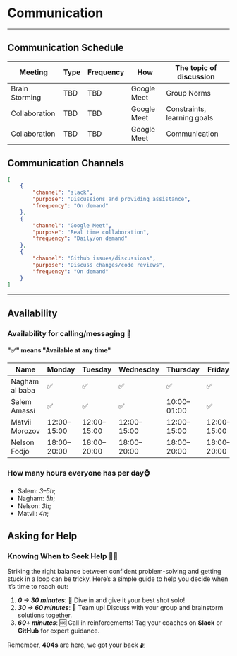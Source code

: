 <!--
    this template is for inspiration, feel free to change it however you like!

    Careful! be sure to protect your privacy when filling out this document
        everything you write here will be public
        so share only what you are comfortable sharing online
        you can share the rest in confidence with you group by another channel
-->

# Communication

______________________________________________________________________

## Communication Schedule

| Meeting | Type| Frequency| How| The topic of discussion|
|----------------|-----|----------------|---------------|-----|
| Brain Storming | TBD | TBD| Google Meet | Group Norms|
| Collaboration  | TBD | TBD| Google Meet | Constraints, learning goals|
| Collaboration  | TBD | TBD| Google Meet | Communication|

## Communication Channels

```json
[
    {
        "channel": "slack",
        "purpose": "Discussions and providing assistance",
        "frequency": "On demand"
    },
    {
        "channel": "Google Meet",
        "purpose": "Real time collaboration",
        "frequency": "Daily/on demand"
    },
    {
        "channel": "Github issues/discussions",
        "purpose": "Discuss changes/code reviews",
        "frequency": "On demand"
    }
]
```

______________________________________________________________________

## Availability

### Availability for calling/messaging 💬

#### "✅" means "Available at any time"

| Name| Monday| Tuesday| Wednesday | Thursday | Friday| Saturday| Sunday| Timezone|
|-------------|-------------|-------------|-------------|-------------|-------------|-------------|-------------|-------------|
| Nagham al baba| ✅ | ✅| ✅ | ✅ | ✅| ✅| ✅| After 4:00 EET   |
| Salem Amassi | ✅|✅|✅ | 10:00–01:00| ✅| 13:00–15:00 | Not available| EET (Palestine)|
| Matvii Morozov| 12:00–15:00|12:00–15:00| 12:00–15:00| 12:00–15:00| 12:00–15:00|✅|✅|GMT+2|
|Nelson Fodjo|18:00–20:00|18:00–20:00|18:00–20:00|18:00–20:00|18:00–20:00|18:00–20:00|18:00–20:00|WAT(GMT+1)|

### How many hours everyone has per day⌚

- Salem: _3–5h_;
- Nagham: _5h_;
- Nelson: _3h_;
- Matvii: _4h_;

## Asking for Help

### **Knowing When to Seek Help** 🤔💡  

Striking the right balance between confident problem-solving and getting stuck
in a loop can be tricky.
Here’s a simple guide to help you decide when it’s time to reach out:  

1. **_0 → 30 minutes_**: 🚀 Dive in and give it your best shot solo!  
2. **_30 → 60 minutes_**: 🤝 Team up! Discuss with your group and
brainstorm solutions together.  
3. **_60+ minutes_**: 🆘 Call in reinforcements! Tag your coaches on **Slack** or
**GitHub** for expert guidance.

Remember, **404s** are here, we got your back 🫂
